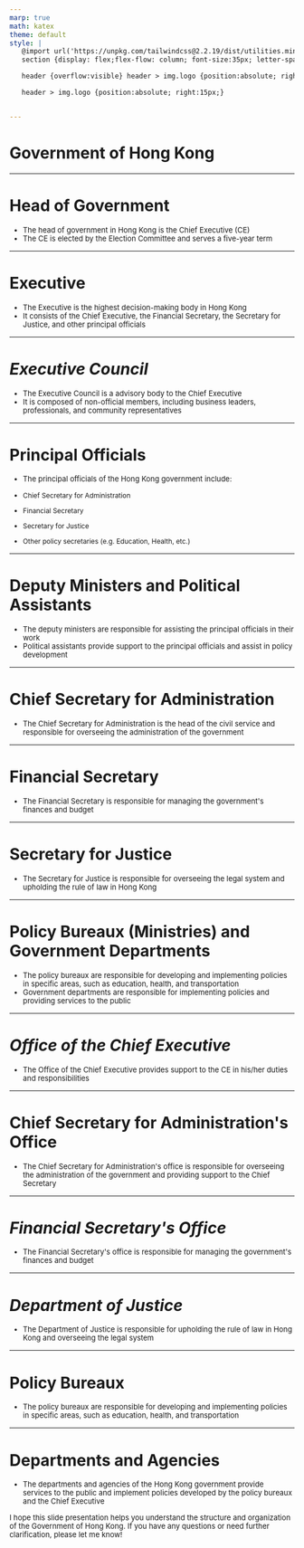 ```yaml
---
marp: true
math: katex
theme: default
style: |
   @import url('https://unpkg.com/tailwindcss@2.2.19/dist/utilities.min.css');
   section {display: flex;flex-flow: column; font-size:35px; letter-spacing:1.4px;}

   header {overflow:visible} header > img.logo {position:absolute; right:15px;}

   header > img.logo {position:absolute; right:15px;}


---
```

<!-- backgroundColor: white -->
<!-- _class: lead -->

 # Government of Hong Kong

---
<style scoped>p,li {font-size:0.92em}</style>

 # Head of Government

- The head of government in Hong Kong is the Chief Executive (CE)
- The CE is elected by the Election Committee and serves a five-year term

---
<style scoped>p,li {font-size:0.92em}</style>

 # Executive
- The Executive is the highest decision-making body in Hong Kong
- It consists of the Chief Executive, the Financial Secretary, the Secretary for Justice, and other principal officials


---
<style scoped>p,li {font-size:0.92em}</style>

 # _Executive Council_

- The Executive Council is a advisory body to the Chief Executive
- It is composed of non-official members, including business leaders, professionals, and community representatives

---
<style scoped>p,li {font-size:0.80em}</style>

 # Principal Officials

- The principal officials of the Hong Kong government include:

+ Chief Secretary for Administration

+ Financial Secretary

+ Secretary for Justice

+ Other policy secretaries (e.g. Education, Health, etc.)

---
<style scoped>p,li {font-size:0.92em}</style>

 # Deputy Ministers and Political Assistants

- The deputy ministers are responsible for assisting the principal officials in their work
- Political assistants provide support to the principal officials and assist in policy development

---
<style scoped>p,li {font-size:0.96em}</style>

 # Chief Secretary for Administration
- The Chief Secretary for Administration is the head of the civil service and responsible for overseeing the administration of the government


---
<style scoped>p,li {font-size:0.96em}</style>

 # Financial Secretary

- The Financial Secretary is responsible for managing the government's finances and budget

---
<style scoped>p,li {font-size:0.96em}</style>

 # **Secretary for Justice**
- The Secretary for Justice is responsible for overseeing the legal system and upholding the rule of law in Hong Kong


---
<style scoped>p,li {font-size:0.92em}</style>

 # Policy Bureaux (Ministries) and Government Departments
- The policy bureaux are responsible for developing and implementing policies in specific areas, such as education, health, and transportation
- Government departments are responsible for implementing policies and providing services to the public


---
<style scoped>p,li {font-size:0.96em}</style>

 # _Office of the Chief Executive_

- The Office of the Chief Executive provides support to the CE in his/her duties and responsibilities

---
<style scoped>p,li {font-size:0.96em}</style>

 # Chief Secretary for Administration's Office
- The Chief Secretary for Administration's office is responsible for overseeing the administration of the government and providing support to the Chief Secretary


---
<style scoped>p,li {font-size:0.96em}</style>

 # _Financial Secretary's Office_
- The Financial Secretary's office is responsible for managing the government's finances and budget


---
<style scoped>p,li {font-size:0.96em}</style>

 # _Department of Justice_
- The Department of Justice is responsible for upholding the rule of law in Hong Kong and overseeing the legal system


---
<style scoped>p,li {font-size:0.96em}</style>

 # Policy Bureaux

- The policy bureaux are responsible for developing and implementing policies in specific areas, such as education, health, and transportation

---
<style scoped>p,li {font-size:0.92em}</style>

 # Departments and Agencies
- The departments and agencies of the Hong Kong government provide services to the public and implement policies developed by the policy bureaux and the Chief Executive

I hope this slide presentation helps you understand the structure and organization of the Government of Hong Kong. If you have any questions or need further clarification, please let me know!
